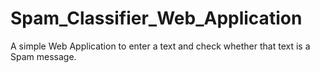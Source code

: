 # Spam_Classifier_Web_Application
A simple Web Application to enter a text and check whether that text is a Spam message.
